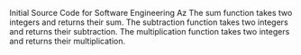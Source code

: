 Initial Source Code for Software Engineering Az
The sum function takes two integers and returns their sum.
The subtraction function takes two integers and returns their subtraction.
The multiplication function takes two integers and returns their multiplication.
